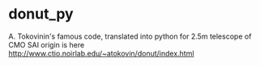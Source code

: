 # donut_py
A. Tokovinin's famous code, translated into python for 2.5m telescope of CMO SAI
origin is here http://www.ctio.noirlab.edu/~atokovin/donut/index.html
